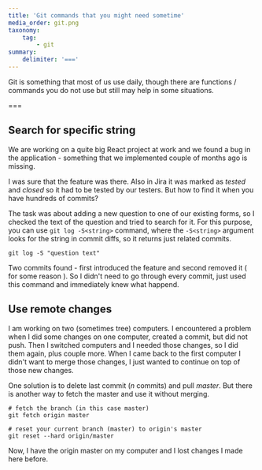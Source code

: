 ```yaml
---
title: 'Git commands that you might need sometime'
media_order: git.png
taxonomy:
    tag:
        - git
summary:
    delimiter: '==='
---
```


Git is something that most of us use daily, though there are functions / commands you do not use but still may help in some situations.

===

## Search for specific string

We are working on a quite big React project at work and we found a bug in the application - something that we implemented couple of months ago is missing.

I was sure that the feature was there. Also in Jira it was marked as *tested* and *closed* so it had to be tested by our testers. But how to find it when you have hundreds of commits?

The task was about adding a new question to one of our existing forms, so I checked the text of the question and tried to search for it. For this purpose, you can use `git log -S<string>` command, where the `-S<string>` argument looks for the string in commit diffs, so it returns just related commits.

```shell
git log -S "question text"
```

Two commits found - first introduced the feature and second removed it ( for some reason ). So I didn't need to go through every commit, just used this command and immediately knew what happend.

## Use remote changes

I am working on two (sometimes tree) computers. I encountered a problem when I did some changes on one computer, created a commit, but did not push. Then I switched computers and I needed those changes, so I did them again, plus couple more. When I came back to the first computer I didn't want to merge those changes, I just wanted to continue on top of those new changes.

One solution is to delete last commit (*n* commits) and pull *master*. But there is another way to fetch the master and use it without merging.

```shell
# fetch the branch (in this case master)
git fetch origin master

# reset your current branch (master) to origin's master
git reset --hard origin/master
```

Now, I have the origin master on my computer and I lost changes I made here before.